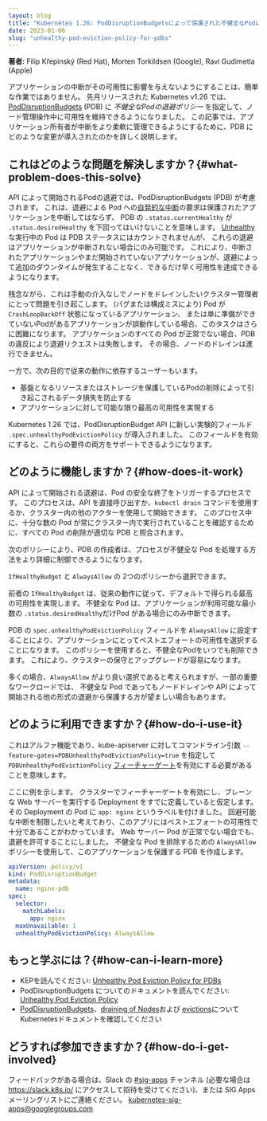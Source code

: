 ```yaml
---
layout: blog
title: "Kubernetes 1.26: PodDisruptionBudgetsによって保護された不健全なPodに対する退避ポリシー"
date: 2023-01-06
slug: "unhealthy-pod-eviction-policy-for-pdbs"
---
```


**著者:** Filip Křepinský (Red Hat), Morten Torkildsen (Google), Ravi Gudimetla (Apple)


アプリケーションの中断がその可用性に影響を与えないようにすることは、簡単な作業ではありません。
先月リリースされた Kubernetes v1.26 では、[PodDisruptionBudgets](/docs/concepts/workloads/pods/disruptions/#pod-disruption-budgets) (PDB) に
_不健全なPodの退避ポリシー_ を指定して、ノード管理操作中に可用性を維持できるようになりました。
この記事では、アプリケーション所有者が中断をより柔軟に管理できるようにするために、PDB にどのような変更が導入されたのかを詳しく説明します。

## これはどのような問題を解決しますか？{#what-problem-does-this-solve}

API によって開始されるPodの退避では、PodDisruptionBudgets (PDB) が考慮されます。
これは、退避による Pod への[自発的な中断](/ja/docs/concepts/scheduling-eviction/#pod-disruption)の要求は保護されたアプリケーションを中断してはならず、
PDB の `.status.currentHealthy` が `.status.desiredHealthy` を下回ってはいけないことを意味します。
[Unhealthy](/docs/tasks/run-application/configure-pdb/#healthiness-of-a-pod)な実行中の Pod は PDB ステータスにはカウントされませんが、
これらの退避はアプリケーションが中断されない場合にのみ可能です。
これにより、中断されたアプリケーションやまだ開始されていないアプリケーションが、退避によって追加のダウンタイムが発生することなく、できるだけ早く可用性を達成できるようになります。

残念ながら、これは手動の介入なしでノードをドレインしたいクラスター管理者にとって問題を引き起こします。
 (バグまたは構成ミスにより)  Pod が `CrashLoopBackOff` 状態になっているアプリケーション、
または単に準備ができていないPodがあるアプリケーションが誤動作している場合、このタスクはさらに困難になります。
アプリケーションのすべての Pod が正常でない場合、PDB の違反により退避リクエストは失敗します。 その場合、ノードのドレインは進行できません。

一方で、次の目的で従来の動作に依存するユーザーもいます。

- 基盤となるリソースまたはストレージを保護しているPodの削除によって引き起こされるデータ損失を防止する
- アプリケーションに対して可能な限り最高の可用性を実現する

Kubernetes 1.26 では、PodDisruptionBudget API に新しい実験的フィールド `.spec.unhealthyPodEvictionPolicy` が導入されました。
このフィールドを有効にすると、これらの要件の両方をサポートできるようになります。

## どのように機能しますか？{#how-does-it-work}

API によって開始される退避は、Pod の安全な終了をトリガーするプロセスです。
このプロセスは、API を直接呼び出すか、`kubectl drain` コマンドを使用するか、クラスター内の他のアクターを使用して開始できます。
このプロセス中に、十分な数の Pod が常にクラスター内で実行されていることを確認するために、すべての Pod の削除が適切な PDB と照合されます。

次のポリシーにより、PDB の作成者は、プロセスが不健全な Pod を処理する方法をより詳細に制御できるようになります。

`IfHealthyBudget` と `AlwaysAllow` の 2つのポリシーから選択できます。

前者の `IfHealthyBudget` は、従来の動作に従って、デフォルトで得られる最高の可用性を実現します。
不健全な Pod は、アプリケーションが利用可能な最小数の `.status.desiredHealthy`だけPod がある場合にのみ中断できます。

PDB の `spec.unhealthyPodEvictionPolicy` フィールドを `AlwaysAllow` に設定することにより、アプリケーションにとってベストエフォートの可用性を選択することになります。
このポリシーを使用すると、不健全なPodをいつでも削除できます。 これにより、クラスターの保守とアップグレードが容易になります。

多くの場合、`AlwaysAllow` がより良い選択であると考えられますが、一部の重要なワークロードでは、
不健全な Pod であってもノードドレインや API によって開始される他の形式の退避から保護する方が望ましい場合もあります。

## どのように利用できますか？{#how-do-i-use-it}

これはアルファ機能であり、kube-apiserver に対してコマンドライン引数 `--feature-gates=PDBUnhealthyPodEvictionPolicy=true` を指定して
`PDBUnhealthyPodEvictionPolicy` [フィーチャーゲート](/ja/docs/reference/command-line-tools-reference/feature-gates/)を有効にする必要があることを意味します。

ここに例を示します。 クラスターでフィーチャーゲートを有効にし、プレーンな Web サーバーを実行する Deployment をすでに定義していると仮定します。
その Deployment の Pod に `app: nginx` というラベルを付けました。
回避可能な中断を制限したいと考えており、このアプリにはベストエフォートの可用性で十分であることがわかっています。
Web サーバー Pod が正常でない場合でも、退避を許可することにしました。
不健全な Pod を排除するための `AlwaysAllow` ポリシーを使用して、このアプリケーションを保護する PDB を作成します。

```yaml
apiVersion: policy/v1
kind: PodDisruptionBudget
metadata:
  name: nginx-pdb
spec:
  selector:
    matchLabels:
      app: nginx
  maxUnavailable: 1
  unhealthyPodEvictionPolicy: AlwaysAllow
```


## もっと学ぶには？{#how-can-i-learn-more}


- KEPを読んでください: [Unhealthy Pod Eviction Policy for PDBs](https://github.com/kubernetes/enhancements/tree/master/keps/sig-apps/3017-pod-healthy-policy-for-pdb)
- PodDisruptionBudgets についてのドキュメントを読んでください: [Unhealthy Pod Eviction Policy](/docs/tasks/run-application/configure-pdb/#unhealthy-pod-eviction-policy)
- [PodDisruptionBudgets](/docs/concepts/workloads/pods/disruptions/#pod-disruption-budgets)、[draining of Nodes](/docs/tasks/administer-cluster/safely-drain-node/)および [evictions](/ja/docs/concepts/scheduling-eviction/api-eviction/)についてKubernetesドキュメントを確認してください


## どうすれば参加できますか？{#how-do-i-get-involved}

フィードバックがある場合は、Slack の [#sig-apps](https://kubernetes.slack.com/archives/C18NZM5K9) チャンネル (必要な場合は https://slack.k8s.io/ にアクセスして招待を受けてください)、または SIG Apps メーリングリストにご連絡ください。 kubernetes-sig-apps@googlegroups.com
